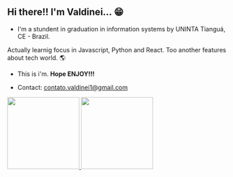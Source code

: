## **Hi there!!** I'm **Valdinei**... 😁
 - I'm a stundent in graduation in information systems by UNINTA Tianguá, CE - Brazil.

  Actually learnig focus in Javascript, Python and React. Too another features about tech world. 🌎
  - This is i'm. **Hope ENJOY!!!**

  - Contact: contato.valdinei1@gmail.com
<div>
 <a href="https://github.com/zValdinei">
  <img height="165rem" src="https://github-readme-stats.vercel.app/api?username=zvaldinei&show_icons=true&theme=tokyonight">
  <img height="165rem" src="https://github-readme-stats.vercel.app/api/top-langs/?username=zvaldinei&layout=compact">
</div>
